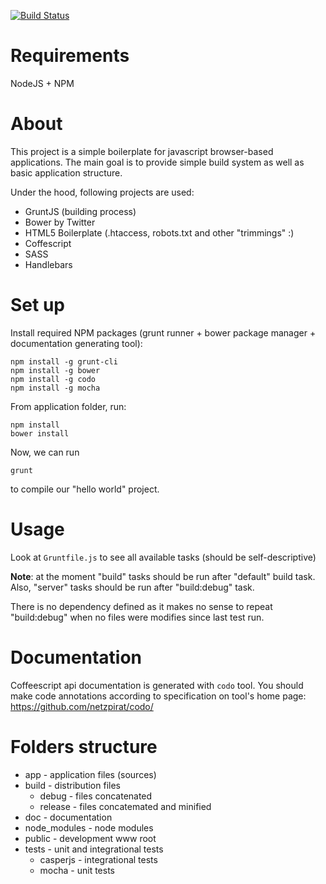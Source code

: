 [![Build Status](https://travis-ci.org/abahdanovich/grunt-app-boilerplate.png?branch=master)](https://travis-ci.org/abahdanovich/grunt-app-boilerplate)

Requirements
============

NodeJS + NPM


About
=====

This project is a simple boilerplate for javascript browser-based applications. The main goal is to provide simple build system as well as basic application structure.

Under the hood, following projects are used:

* GruntJS (building process)
* Bower by Twitter
* HTML5 Boilerplate (.htaccess, robots.txt and other "trimmings" :)
* Coffescript
* SASS
* Handlebars

Set up
======

Install required NPM packages (grunt runner + bower package manager + documentation generating tool):

```
npm install -g grunt-cli
npm install -g bower
npm install -g codo
npm install -g mocha

```

From application folder, run:

```
npm install
bower install
```

Now, we can run 

```
grunt
```

to compile our "hello world" project.

Usage
=====

Look at `Gruntfile.js` to see all available tasks (should be self-descriptive)

__Note__: at the moment "build" tasks should be run after "default" build task. Also, "server" tasks should be run after "build:debug" task.

There is no dependency defined as it makes no sense to repeat "build:debug" when no files were modifies since last test run.

Documentation
=============

Coffeescript api documentation is generated with `codo` tool. You should make code annotations according to specification on tool's home page: https://github.com/netzpirat/codo/

Folders structure
=================

* app - application files (sources)
* build - distribution files
	* debug - files concatenated
	* release - files concatemated and minified
* doc - documentation
* node_modules - node modules
* public - development www root
* tests - unit and integrational tests
    * casperjs - integrational tests
    * mocha - unit tests